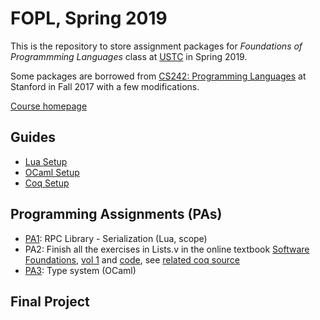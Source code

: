 # FOPL, Spring 2019

This is the repository to store assignment packages for <i>Foundations of Programmming Languages</i> class at [USTC](http://www.ustc.edu.cn) in Spring 2019.

Some packages are borrowed from [CS242: Programming Languages](http://cs242.stanford.edu/) at Stanford in Fall 2017 with a few modifications.

[Course homepage](http://staff.ustc.edu.cn/~yuzhang/fopl/)
## Guides
- [Lua Setup](https://github.com/ustc-fopl/2018s/blob/master/lua-setup.md)
- [OCaml Setup](https://github.com/ustc-fopl/2018s/blob/master/ocaml-setup.md)
- [Coq Setup](Coq-setup.md)
## Programming Assignments (PAs)
- [PA1](https://github.com/ustc-fopl/2018s/blob/master/assign1/README.md): RPC Library - Serialization (Lua, scope)
- PA2: Finish all the exercises in Lists.v in the online textbook [Software Foundations](https://softwarefoundations.cis.upenn.edu), [vol 1](https://softwarefoundations.cis.upenn.edu/lf-current/toc.html) and [code](https://softwarefoundations.cis.upenn.edu/lf-current/lf.tgz), see [related coq source](coq) 
- [PA3](assign3/README.md): Type system (OCaml)
## Final Project



